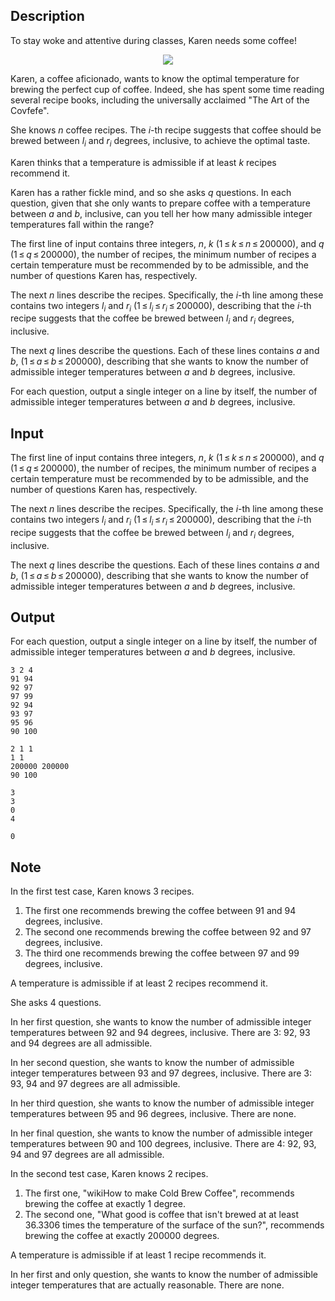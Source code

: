 ## Description

<div><p>To stay woke and attentive during classes, Karen needs some coffee!</p><center> <img class="tex-graphics" src="file://fvIMYFZZ.png" style="max-width: 100.0%;max-height: 100.0%;"> </center><p>Karen, a coffee aficionado, wants to know the optimal temperature for brewing the perfect cup of coffee. Indeed, she has spent some time reading several recipe books, including the universally acclaimed "The Art of the Covfefe".</p><p>She knows <span class="tex-span"><i>n</i></span> coffee recipes. The <span class="tex-span"><i>i</i></span>-th recipe suggests that coffee should be brewed between <span class="tex-span"><i>l</i><sub class="lower-index"><i>i</i></sub></span> and <span class="tex-span"><i>r</i><sub class="lower-index"><i>i</i></sub></span> degrees, inclusive, to achieve the optimal taste.</p><p>Karen thinks that a temperature is <span class="tex-font-style-it">admissible</span> if at least <span class="tex-span"><i>k</i></span> recipes recommend it.</p><p>Karen has a rather fickle mind, and so she asks <span class="tex-span"><i>q</i></span> questions. In each question, given that she only wants to prepare coffee with a temperature between <span class="tex-span"><i>a</i></span> and <span class="tex-span"><i>b</i></span>, inclusive, can you tell her how many admissible integer temperatures fall within the range?</p></div><div class="input-specification"><p>The first line of input contains three integers, <span class="tex-span"><i>n</i></span>, <span class="tex-span"><i>k</i></span> (<span class="tex-span">1 ≤ <i>k</i> ≤ <i>n</i> ≤ 200000</span>), and <span class="tex-span"><i>q</i></span> (<span class="tex-span">1 ≤ <i>q</i> ≤ 200000</span>), the number of recipes, the minimum number of recipes a certain temperature must be recommended by to be admissible, and the number of questions Karen has, respectively.</p><p>The next <span class="tex-span"><i>n</i></span> lines describe the recipes. Specifically, the <span class="tex-span"><i>i</i></span>-th line among these contains two integers <span class="tex-span"><i>l</i><sub class="lower-index"><i>i</i></sub></span> and <span class="tex-span"><i>r</i><sub class="lower-index"><i>i</i></sub></span> (<span class="tex-span">1 ≤ <i>l</i><sub class="lower-index"><i>i</i></sub> ≤ <i>r</i><sub class="lower-index"><i>i</i></sub> ≤ 200000</span>), describing that the <span class="tex-span"><i>i</i></span>-th recipe suggests that the coffee be brewed between <span class="tex-span"><i>l</i><sub class="lower-index"><i>i</i></sub></span> and <span class="tex-span"><i>r</i><sub class="lower-index"><i>i</i></sub></span> degrees, inclusive.</p><p>The next <span class="tex-span"><i>q</i></span> lines describe the questions. Each of these lines contains <span class="tex-span"><i>a</i></span> and <span class="tex-span"><i>b</i></span>, (<span class="tex-span">1 ≤ <i>a</i> ≤ <i>b</i> ≤ 200000</span>), describing that she wants to know the number of admissible integer temperatures between <span class="tex-span"><i>a</i></span> and <span class="tex-span"><i>b</i></span> degrees, inclusive.</p></div><div class="output-specification"><p>For each question, output a single integer on a line by itself, the number of admissible integer temperatures between <span class="tex-span"><i>a</i></span> and <span class="tex-span"><i>b</i></span> degrees, inclusive.</p></div>

## Input

<p>The first line of input contains three integers, <span class="tex-span"><i>n</i></span>, <span class="tex-span"><i>k</i></span> (<span class="tex-span">1 ≤ <i>k</i> ≤ <i>n</i> ≤ 200000</span>), and <span class="tex-span"><i>q</i></span> (<span class="tex-span">1 ≤ <i>q</i> ≤ 200000</span>), the number of recipes, the minimum number of recipes a certain temperature must be recommended by to be admissible, and the number of questions Karen has, respectively.</p><p>The next <span class="tex-span"><i>n</i></span> lines describe the recipes. Specifically, the <span class="tex-span"><i>i</i></span>-th line among these contains two integers <span class="tex-span"><i>l</i><sub class="lower-index"><i>i</i></sub></span> and <span class="tex-span"><i>r</i><sub class="lower-index"><i>i</i></sub></span> (<span class="tex-span">1 ≤ <i>l</i><sub class="lower-index"><i>i</i></sub> ≤ <i>r</i><sub class="lower-index"><i>i</i></sub> ≤ 200000</span>), describing that the <span class="tex-span"><i>i</i></span>-th recipe suggests that the coffee be brewed between <span class="tex-span"><i>l</i><sub class="lower-index"><i>i</i></sub></span> and <span class="tex-span"><i>r</i><sub class="lower-index"><i>i</i></sub></span> degrees, inclusive.</p><p>The next <span class="tex-span"><i>q</i></span> lines describe the questions. Each of these lines contains <span class="tex-span"><i>a</i></span> and <span class="tex-span"><i>b</i></span>, (<span class="tex-span">1 ≤ <i>a</i> ≤ <i>b</i> ≤ 200000</span>), describing that she wants to know the number of admissible integer temperatures between <span class="tex-span"><i>a</i></span> and <span class="tex-span"><i>b</i></span> degrees, inclusive.</p>

## Output

<p>For each question, output a single integer on a line by itself, the number of admissible integer temperatures between <span class="tex-span"><i>a</i></span> and <span class="tex-span"><i>b</i></span> degrees, inclusive.</p>





```input1
3 2 4
91 94
92 97
97 99
92 94
93 97
95 96
90 100

```




```input2
2 1 1
1 1
200000 200000
90 100

```




```output1
3
3
0
4

```




```output2
0

```



## Note

<p>In the first test case, Karen knows <span class="tex-span">3</span> recipes.</p><ol> <li> The first one recommends brewing the coffee between <span class="tex-span">91</span> and <span class="tex-span">94</span> degrees, inclusive. </li><li> The second one recommends brewing the coffee between <span class="tex-span">92</span> and <span class="tex-span">97</span> degrees, inclusive. </li><li> The third one recommends brewing the coffee between <span class="tex-span">97</span> and <span class="tex-span">99</span> degrees, inclusive. </li></ol><p>A temperature is <span class="tex-font-style-it">admissible</span> if at least <span class="tex-span">2</span> recipes recommend it.</p><p>She asks <span class="tex-span">4</span> questions.</p><p>In her first question, she wants to know the number of admissible integer temperatures between <span class="tex-span">92</span> and <span class="tex-span">94</span> degrees, inclusive. There are <span class="tex-span">3</span>: <span class="tex-span">92</span>, <span class="tex-span">93</span> and <span class="tex-span">94</span> degrees are all admissible.</p><p>In her second question, she wants to know the number of admissible integer temperatures between <span class="tex-span">93</span> and <span class="tex-span">97</span> degrees, inclusive. There are <span class="tex-span">3</span>: <span class="tex-span">93</span>, <span class="tex-span">94</span> and <span class="tex-span">97</span> degrees are all admissible.</p><p>In her third question, she wants to know the number of admissible integer temperatures between <span class="tex-span">95</span> and <span class="tex-span">96</span> degrees, inclusive. There are none.</p><p>In her final question, she wants to know the number of admissible integer temperatures between <span class="tex-span">90</span> and <span class="tex-span">100</span> degrees, inclusive. There are <span class="tex-span">4</span>: <span class="tex-span">92</span>, <span class="tex-span">93</span>, <span class="tex-span">94</span> and <span class="tex-span">97</span> degrees are all admissible.</p><p>In the second test case, Karen knows <span class="tex-span">2</span> recipes.</p><ol> <li> The first one, "wikiHow to make Cold Brew Coffee", recommends brewing the coffee at exactly <span class="tex-span">1</span> degree. </li><li> The second one, "What good is coffee that isn't brewed at at least <span class="tex-span">36.3306</span> times the temperature of the surface of the sun?", recommends brewing the coffee at exactly <span class="tex-span">200000</span> degrees. </li></ol><p>A temperature is <span class="tex-font-style-it">admissible</span> if at least <span class="tex-span">1</span> recipe recommends it.</p><p>In her first and only question, she wants to know the number of admissible integer temperatures that are actually reasonable. There are none.</p>
